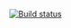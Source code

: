 [![Build status](https://ci.appveyor.com/api/projects/status/c99l8xr4v3o30kbo?svg=true)](https://ci.appveyor.com/project/ShaNS8D/rhj-2-1)

